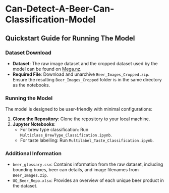 # Can-Detect-A-Beer-Can-Classification-Model

## Quickstart Guide for Running The Model

### Dataset Download

- **Dataset**: The raw image dataset and the cropped dataset used by the model can be found on [Mega.nz](https://mega.nz/folder/AHRCjbxY#ZVpEQZ3a7fIXuhoVl0xoTA).
- **Required File**: Download and unarchive `Beer_Images_Cropped.zip`. Ensure the resulting `Beer_Images_Cropped` folder is in the same directory as the notebooks.

### Running the Model

The model is designed to be user-friendly with minimal configurations:

1. **Clone the Repository**: Clone the repository to your local machine.
2. **Jupyter Notebooks**:
   - For brew type classification: Run `Multiclass_BrewType_Classification.ipynb`.
   - For taste labelling: Run `Multilabel_Taste_Classification.ipynb`.

### Additional Information

- `beer_glossary.csv`: Contains information from the raw dataset, including bounding boxes, beer can details, and image filenames from `Beer_Images.zip`.
- `UQ_Beer_Repo.xlsx`: Provides an overview of each unique beer product in the dataset.
